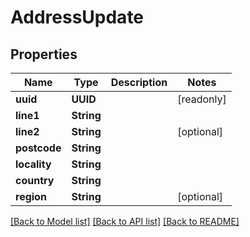 # AddressUpdate

## Properties
Name | Type | Description | Notes
------------ | ------------- | ------------- | -------------
**uuid** | **UUID** |  | [readonly] 
**line1** | **String** |  | 
**line2** | **String** |  | [optional] 
**postcode** | **String** |  | 
**locality** | **String** |  | 
**country** | **String** |  | 
**region** | **String** |  | [optional] 

[[Back to Model list]](../README.md#documentation-for-models) [[Back to API list]](../README.md#documentation-for-api-endpoints) [[Back to README]](../README.md)


